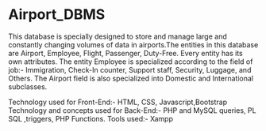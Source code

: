 # Airport_DBMS
This database is specially designed to store and manage large and constantly changing volumes of data in airports.The entities in this database are Airport, Employee, Flight, Passenger, Duty-Free. Every entity has its own attributes. The entity Employee is specialized according to the field of job:- Immigration, Check-In counter, Support staff, Security, Luggage, and Others. The Airport field is also specialized into Domestic and International subclasses.  

Technology used for Front-End:- HTML, CSS, Javascript,Bootstrap
Technology and concepts used for Back-End:- PHP and MySQL queries, PL SQL ,triggers, PHP Functions.
Tools used:- Xampp
